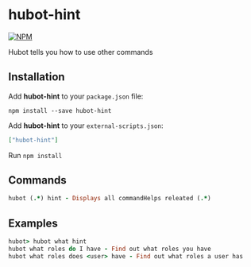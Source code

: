 # hubot-hint

[![NPM](https://nodei.co/npm/hubot-hint.png)](https://nodei.co/npm/hubot-hint/)

Hubot tells you how to use other commands

## Installation

Add **hubot-hint** to your `package.json` file:

```
npm install --save hubot-hint
```

Add **hubot-hint** to your `external-scripts.json`:

```json
["hubot-hint"]
```

Run `npm install`

## Commands

```ruby
hubot (.*) hint - Displays all commandHelps releated (.*)
```

## Examples

```ruby
hubot> hubot what hint
hubot what roles do I have - Find out what roles you have
hubot what roles does <user> have - Find out what roles a user has
```
